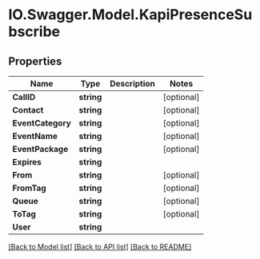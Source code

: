 # IO.Swagger.Model.KapiPresenceSubscribe
## Properties

Name | Type | Description | Notes
------------ | ------------- | ------------- | -------------
**CallID** | **string** |  | [optional] 
**Contact** | **string** |  | [optional] 
**EventCategory** | **string** |  | [optional] 
**EventName** | **string** |  | [optional] 
**EventPackage** | **string** |  | [optional] 
**Expires** | **string** |  | 
**From** | **string** |  | [optional] 
**FromTag** | **string** |  | [optional] 
**Queue** | **string** |  | [optional] 
**ToTag** | **string** |  | [optional] 
**User** | **string** |  | 

[[Back to Model list]](../README.md#documentation-for-models) [[Back to API list]](../README.md#documentation-for-api-endpoints) [[Back to README]](../README.md)

